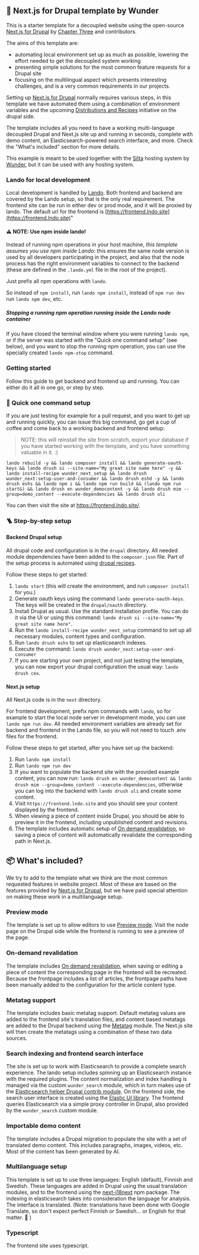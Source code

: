 ## 🚀 Next.js for Drupal template by Wunder

This is a starter template for a decoupled website using the open-source [Next.js for Drupal](https://next-drupal.org/) 
by [Chapter Three](https://www.chapterthree.com) and contributors.

The aims of this template are:
* automating local environment set up as much as possible, lowering the effort needed to get the decoupled system working
* presenting simple solutions for the most common feature requests for a Drupal site
* focusing on the multilingual aspect which presents interesting challenges, and is a very common requirements in our projects.

Setting up [Next.js for Drupal](https://next-drupal.org/) normally requires various steps, in this template we have
automated them using a combination of environment variables and the upcoming
[Distributions and Recipes](https://www.drupal.org/about/core/strategic-initiatives-distributions-and-recipes) initiative
on the drupal side.

The template includes all you need to have a working multi-language decoupled Drupal and Next.js site up and running in seconds, 
complete with demo content, an Elasticsearch-powered search interface, and more. Check the "What's included" section for more details.

This example is meant to be used together with the [Silta](https://wunderio.github.io/silta/) hosting system by [Wunder](https://www.wunder.io), but it can be used with any hosting system.

### Lando for local development

Local development is handled by [Lando](https://lando.dev/). Both frontend and backend are covered by the Lando setup,
so that is the only real requirement. The frontend site can be run in either dev or prod mode, 
and it will be proxied by lando. The default url for the frontend is [https://frontend.lndo.site](https://frontend.lndo.site)"

####  ⚠️ NOTE: Use npm inside lando!

Instead of running npm operations in your host machine, *this template assumes you use npm inside Lando*: this ensures 
the same node version is used  by all developers participating in the project, and also that the node process has the 
right environment variables to connect to the backend (these are defined in the `.lando.yml` file in the root of the project).

Just prefix all npm operations with `lando`.

So instead of `npm install`, run `lando npm install`, instead of `npm run dev` run `lando npm dev`, etc. 

##### Stopping a running npm operation running inside the Lando node container

If you have closed the terminal window where you were running `lando npm`, or if the server was started with the "Quick one command setup" (see below), and you want 
to stop the running npm operation, you can use the specially created `lando npm-stop` command.

### Getting started

Follow this guide to get backend and frontend up and running. You can either do it all in one go, or step by step.

### 🚤 Quick one command setup 

If you are just testing for example for a pull request, and you want to get up and running quickly, you can issue this big command, go get a cup of coffee and come back to a working backend and frontend setup:

> NOTE: this will reinstall the site from scratch, export your database if you have started working with the template, and you have something valuable in it. :)

```
lando rebuild -y && lando composer install && lando generate-oauth-keys && lando drush si --site-name="My great site name here" -y && lando install-recipe wunder_next_setup && lando drush wunder_next:setup-user-and-consumer && lando drush eshd -y && lando drush eshs && lando npm i && lando npm run build && (lando npm run start&) && lando drush en wunder_democontent -y && lando drush mim --group=demo_content --execute-dependencies && lando drush uli
```

You can then visit the site at https://frontend.lndo.site/.

### 🪜 Step-by-step setup

#### Backend Drupal setup

All drupal code and configuration is in the `drupal` directory.
All needed module dependencies have been added to the `composer.json` file.
Part of the setup process is automated using [drupal recipes](https://www.drupal.org/project/distributions_recipes).

Follow these steps to get started:

1. `lando start` (this will create the environment, and run `composer install` for you.)
2. Generate oauth keys using the command `lando generate-oauth-keys`. The keys will be created in the `drupal/oauth` directory.
3. Install Drupal as usual. Use the standard installation profile. You can do it via the UI or using this command: `lando drush si --site-name="My great site name here"`.
4. Run the `lando install-recipe wunder_next_setup` command to set up all necessary modules, content types and configuration.
5. Run `lando drush eshs` to set up elasticsearch indexes.
6. Execute the command: `lando drush wunder_next:setup-user-and-consumer`
7. If you are starting your own project, and not just testing the template, you can now export your drupal configuration the usual way: `lando drush cex`.

#### Next.js setup

All Next.js code  is in the `next` directory.

For frontend development, prefix npm commands with `lando`, so for example to start the
local node server in development mode, you can use `lando npm run dev`. All needed environment variables are already
set for backend and frontend in the Lando file, so you will not need to touch .env files for the frontend.

Follow these steps to get started, after you have set up the backend:

1. Run `lando npm install`
2. Run `lando npm run dev`
3. If you want to populate the backend site with the provided example content, you can now run: `lando drush en wunder_democontent && lando drush mim --group=demo_content --execute-dependencies`,  otherwise you can log into the backend with `lando drush uli` and create some content.
4. Visit `https://frontend.lndo.site` and you should see your content displayed by the frontend.
5. When viewing a piece of content inside Drupal, you should be able to preview it in the frontend, including unpublished content and revisions.
6. The template includes automatic setup of [On demand revalidation](https://next-drupal.org/learn/on-demand-revalidation), so saving a piece of content will automatically revalidate the corresponding path in Next.js.

## 📦 What's included?

We try to add to the template what we think are the most common requested features in website project. Most of these are based on the features provided by [Next.js for Drupal](https://next-drupal.org/), but we have paid
special attention on making these work in a multilanguage setup.

### Preview mode

The template is set up to allow editors to use [Preview mode](https://next-drupal.org/docs/reference/preview). Visit the node page on the Drupal side while the frontend is running to see a preview of the page.

### On-demand revalidation

The template includes [On demand revalidation](https://next-drupal.org/learn/on-demand-revalidation), when saving or editing a piece of content the corresponding page in the
frontend will be recreated. Because the frontpage includes a list of articles, the frontpage paths have been manually added to the configuration for the article content type.

### Metatag support

The template includes basic metatag support. Default metatag values are added to the frontend site's translation files, and content based metatags are added to the Drupal backend using the [Metatag](https://www.drupal.org/project/metatag) module.
The Next.js site will then create the metatags using a combination of these two data sources.

### Search indexing and frontend search interface

The site is set up to work with Elasticsearch to provide a complete search experience.
The lando setup includes spinning up an Elasticsearch instance with the required plugins. The content normalization and index handling is managed via the custom `wunder_search` module, 
which in turn makes use of the [Elasticsearch  helper Drupal contrib module](https://www.drupal.org/project/elasticsearch_helper).
On the frontend side, the search user interface is created using the [Elastic UI library](https://elastic.github.io/eui/). 
The frontend queries Elasticsearch via a simple proxy controller in Drupal, also provided by the `wunder_search` custom module.

### Importable demo content

The template includes a Drupal migration to populate the site with a set of translated demo content. This includes paragraphs, images, videos, etc. Most of the content has been generated by AI.

### Multilanguage setup

This template is set up to use three languages: English (default), Finnish and Swedish. These languages are added in Drupal using the usual translation modules, and to the frontend using the [next-i18next](https://github.com/i18next/next-i18next) npm package. 
The indexing in elasticsearch takes into consideration the language for analysis. The interface is translated. (Note: translations have been done with Google Translate, so don't expect perfect Finnish or Swedish... or English for that matter. 🙂 ) 

### Typescript

The frontend site uses typescript.